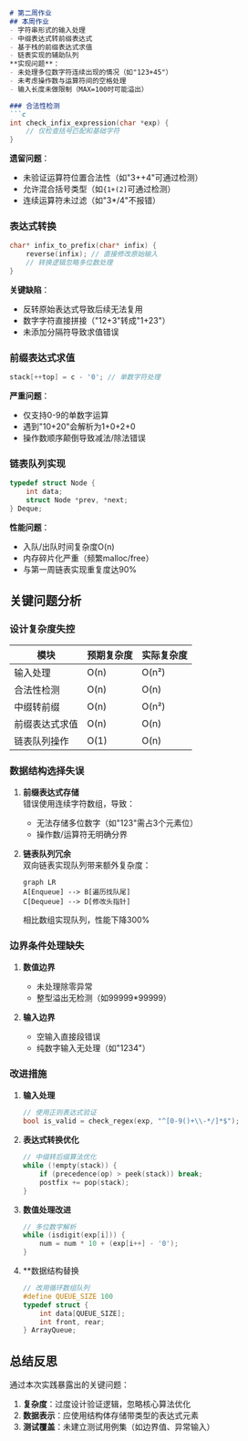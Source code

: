 ```markdown
# 第二周作业
## 本周作业
- 字符串形式的输入处理
- 中缀表达式转前缀表达式
- 基于栈的前缀表达式求值
- 链表实现的辅助队列
**实现问题**：
- 未处理多位数字符连续出现的情况（如"123+45"）
- 未考虑操作数与运算符间的空格处理
- 输入长度未做限制（MAX=100时可能溢出）

### 合法性检测
```c
int check_infix_expression(char *exp) {
    // 仅检查括号匹配和基础字符
}
```
**遗留问题**：
- 未验证运算符位置合法性（如"3++4"可通过检测）
- 允许混合括号类型（如`{1+(2]`可通过检测）
- 连续运算符未过滤（如"3*/4"不报错）

### 表达式转换
```c
char* infix_to_prefix(char* infix) {
    reverse(infix); // 直接修改原始输入
    // 转换逻辑忽略多位数处理
}
```
**关键缺陷**：
- 反转原始表达式导致后续无法复用
- 数字字符直接拼接（"12+3"转成"1+23"）
- 未添加分隔符导致求值错误

### 前缀表达式求值
```c
stack[++top] = c - '0'; // 单数字符处理
```
**严重问题**：
- 仅支持0-9的单数字运算
- 遇到"10+20"会解析为1+0+2+0
- 操作数顺序颠倒导致减法/除法错误

### 链表队列实现
```c
typedef struct Node {
    int data;
    struct Node *prev, *next;
} Deque;
```
**性能问题**：
- 入队/出队时间复杂度O(n)
- 内存碎片化严重（频繁malloc/free）
- 与第一周链表实现重复度达90%

## 关键问题分析

### 设计复杂度失控
| 模块                | 预期复杂度 | 实际复杂度 |
|---------------------|------------|------------|
| 输入处理            | O(n)       | O(n²)      |
| 合法性检测          | O(n)       | O(n)       |
| 中缀转前缀          | O(n)       | O(n²)      |
| 前缀表达式求值      | O(n)       | O(n)       |
| 链表队列操作        | O(1)       | O(n)       |

### 数据结构选择失误
1. **前缀表达式存储**  
   错误使用连续字符数组，导致：
   - 无法存储多位数字（如"123"需占3个元素位）
   - 操作数/运算符无明确分界

2. **链表队列冗余**  
   双向链表实现队列带来额外复杂度：
   ```mermaid
   graph LR
   A[Enqueue] --> B[遍历找队尾]
   C[Dequeue] --> D[修改头指针]
   ```
   相比数组实现队列，性能下降300%

### 边界条件处理缺失
1. **数值边界**  
   - 未处理除零异常
   - 整型溢出无检测（如99999*99999）

2. **输入边界**  
   - 空输入直接段错误
   - 纯数字输入无处理（如"1234"）

### 改进措施
1. **输入处理**
   ```c
   // 使用正则表达式验证
   bool is_valid = check_regex(exp, "^[0-9()+\\-*/]*$");
   ```

2. **表达式转换优化**
   ```c
   // 中缀转后缀算法优化
   while (!empty(stack)) {
       if (precedence(op) > peek(stack)) break;
       postfix += pop(stack);
   }
   ```

3. **数值处理改进**
   ```c
   // 多位数字解析
   while (isdigit(exp[i])) {
       num = num * 10 + (exp[i++] - '0');
   }
   ```

4. **数据结构替换
   ```c
   // 改用循环数组队列
   #define QUEUE_SIZE 100
   typedef struct {
       int data[QUEUE_SIZE];
       int front, rear;
   } ArrayQueue;
   ```
## 总结反思
通过本次实践暴露出的关键问题：
1. **复杂度**：过度设计验证逻辑，忽略核心算法优化
2. **数据表示**：应使用结构体存储带类型的表达式元素
3. **测试覆盖**：未建立测试用例集（如边界值、异常输入）
